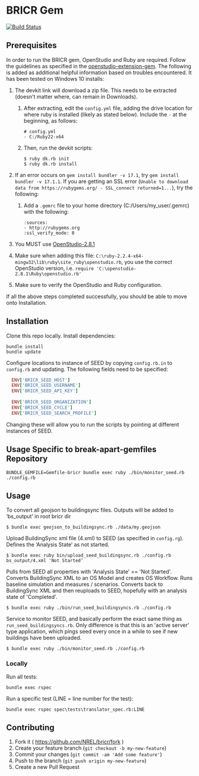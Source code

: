 # BRICR Gem

[![Build Status](https://travis-ci.org/NREL/bricr.svg?branch=develop)](https://travis-ci.org/NREL/bricr)

## Prerequisites
In order to run the BRICR gem, OpenStudio and Ruby are required.  Follow the guidelines as specified in the [openstudio-extension-gem](https://github.com/NREL/openstudio-extension-gem#installation).  The following is added as additional helpful information based on troubles encountered.  It has been tested on Windows 10 installs:
1. The devkit link will download a zip file.  This needs to be extracted (doesn't matter where, can remain in Downloads).

    1. After extracting, edit the `config.yml` file, adding the drive location for where ruby is installed (likely as stated below).  Include the `-` at the beginning, as follows:

        ```
        # config.yml
        - C:/Ruby22-x64
        ```
    2. Then, run the devkit scripts:

        ```
        $ ruby dk.rb init
        $ ruby dk.rb install
        ```
1. If an error occurs on `gem install bundler -v 17.1`, try `gem install bundler -v 17.1.1`.  If you are getting an SSL error (`Unable to download data from https://rubygems.org/ - SSL_connect returned=1...`), try the following:

    1. Add a `.gemrc` file to your home directory (C:/Users/my_user/.gemrc) with the following:
        ```
        :sources:
        - http://rubygems.org
        :ssl_verify_mode: 0
        ```

1. You MUST use [OpenStudio-2.8.1](https://github.com/NREL/OpenStudio/releases/tag/v2.8.1)
1. Make sure when adding this file: `C:\ruby-2.2.4-x64-mingw32\lib\ruby\site_ruby\openstudio.rb`, you use the correct OpenStudio version, i.e. `require 'C:\openstudio-2.8.1\Ruby\openstudio.rb'`
1. Make sure to verify the OpenStudio and Ruby configuration.

If all the above steps completed successfully, you should be able to move onto Installation.

## Installation

Clone this repo locally.  Install dependencies:

```
bundle install
bundle update
```

Configure locations to instance of SEED by copying `config.rb.in` to `config.rb` and updating.  The following fields need to be specified:
```ruby
  ENV['BRICR_SEED_HOST']
  ENV['BRICR_SEED_USERNAME']
  ENV['BRICR_SEED_API_KEY']
  
  ENV['BRICR_SEED_ORGANIZATION']
  ENV['BRICR_SEED_CYCLE']
  ENV['BRICR_SEED_SEARCH_PROFILE']
```

Changing these will allow you to run the scripts by pointing at different instances of SEED.

## Usage Specific to break-apart-gemfiles Repository

```
BUNDLE_GEMFILE=Gemfile-bricr bundle exec ruby ./bin/monitor_seed.rb ./config.rb
```

## Usage

To convert all geojson to buildingsync files.  Outputs will be added to ‘bs_output’ in root bricr dir
```
$ bundle exec geojson_to_buildingsync.rb ./data/my.geojson
```

Upload BuildingSync xml file (4.xml) to SEED (as specified in `config.rg`).  Defines the ‘Analysis State’ as not started.
```
$ bundle exec ruby bin/upload_seed_buildingsync.rb ./config.rb bs_output/4.xml 'Not Started’
```

Pulls from SEED all properties with 'Analysis State' == 'Not Started'.  Converts BuildingSync XML to an OS Model and creates OS Workflow.  Runs baseline simulation and measures / scenarios.  Converts back to BuildingSync XML and then reuploads to SEED, hopefully with an analysis state of 'Completed'.
```
$ bundle exec ruby ./bin/run_seed_buildingsyncs.rb ./config.rb
```

Service to monitor SEED, and basically perform the exact same thing as `run_seed_buildingsyncs.rb`.  Only difference is that this is an 'active server' type application, which pings seed every once in a while to see if new buildings have been uploaded.
```
$ bundle exec ruby ./bin/monitor_seed.rb ./config.rb
```

### Locally

Run all tests:

```
bundle exec rspec
```

Run a specific test (LINE = line number for the test):

```
bundle exec rspec spec\tests\translator_spec.rb:LINE
```

## Contributing

1. Fork it ( https://github.com/NREL/bricr/fork )
2. Create your feature branch (`git checkout -b my-new-feature`)
3. Commit your changes (`git commit -am 'Add some feature'`)
4. Push to the branch (`git push origin my-new-feature`)
5. Create a new Pull Request
